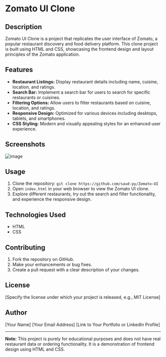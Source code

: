 # Zomato UI Clone

## Description

Zomato UI Clone is a project that replicates the user interface of Zomato, a popular restaurant discovery and food delivery platform. This clone project is built using HTML and CSS, showcasing the frontend design and layout principles of the Zomato application.

## Features

- **Restaurant Listings:** Display restaurant details including name, cuisine, location, and ratings.
- **Search Bar:** Implement a search bar for users to search for specific restaurants or cuisines.
- **Filtering Options:** Allow users to filter restaurants based on cuisine, location, and ratings.
- **Responsive Design:** Optimized for various devices including desktops, tablets, and smartphones.
- **CSS Styling:** Modern and visually appealing styles for an enhanced user experience.

## Screenshots

![image](https://github.com/saud-py/Zomato-UI/assets/57790931/10aa7cf8-e28b-4e19-bd0b-a20e2a8004b3)

## Usage

1. Clone the repository: `git clone https://github.com/saud-py/Zomato-UI`
2. Open `index.html` in your web browser to view the Zomato UI clone.
3. Explore different restaurants, try out the search and filter functionality, and experience the responsive design.

## Technologies Used

- HTML
- CSS

## Contributing

1. Fork the repository on GitHub.
2. Make your enhancements or bug fixes.
3. Create a pull request with a clear description of your changes.

## License

[Specify the license under which your project is released, e.g., MIT License]

## Author

[Your Name]
[Your Email Address]
[Link to Your Portfolio or LinkedIn Profile]

---

**Note:** This project is purely for educational purposes and does not have real restaurant data or ordering functionality. It is a demonstration of frontend design using HTML and CSS.

